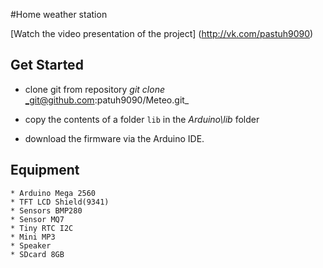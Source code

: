 #Home weather station


[Watch the video presentation of the project] (http://vk.com/pastuh9090)

## Get Started

   * clone git from repository _git_ _clone_ _git@github.com:patuh9090/Meteo.git_

   * copy the contents of a folder `lib` in the _Arduino\lib_ folder

   * download the firmware via the Arduino IDE.

## Equipment

 	* Arduino Mega 2560
 	* TFT LCD Shield(9341)
 	* Sensors BMP280
 	* Sensor MQ7
 	* Tiny RTC I2C
 	* Mini MP3
 	* Speaker
 	* SDcard 8GB